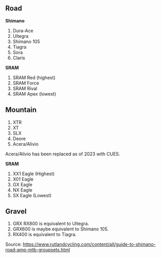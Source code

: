 ## Road

**Shimano**

1. Dura-Ace
2. Ultegra
3. Shimano 105
4. Tiagra
5. Sora
6. Claris

**SRAM**

1. SRAM Red (highest)
2. SRAM Force
3. SRAM Rival
4. SRAM Apex (lowest)

## Mountain

1. XTR
2. XT
3. SLX
4. Deore
5. Acera/Alivio

Acera/Alivio has been replaced as of 2023 with CUES.

**SRAM**

1. XX1 Eagle (Highest)
2. X01 Eagle
3. GX Eagle
4. NX Eagle
5. SX Eagle (Lowest)

## Gravel

1. GRX RX800 is equivalent to Ultegra.
2. GRX600 is maybe equivalent to Shimano 105.
3. RX400 is equivalent to Tiagra.

Source: https://www.rutlandcycling.com/content/all/guide-to-shimano-road-amp-mtb-groupsets.html
